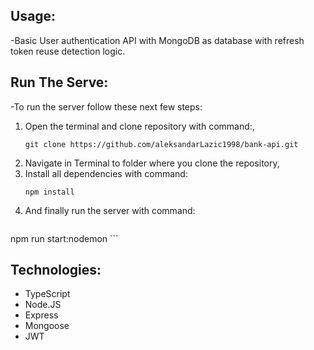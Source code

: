 ## Usage:

-Basic User authentication API with MongoDB as database with refresh token reuse detection logic.

## Run The Serve:

-To run the server follow these next few steps:

1.  Open the terminal and clone repository with command:,
    ```
    git clone https://github.com/aleksandarLazic1998/bank-api.git
    ```
2.  Navigate in Terminal to folder where you clone the repository,
3.  Install all dependencies with command:
    ```
    npm install
    ```
4.  And finally run the server with command:
    ```
   npm run start:nodemon
    ```

## Technologies:

- TypeScript
- Node.JS
- Express
- Mongoose
- JWT
